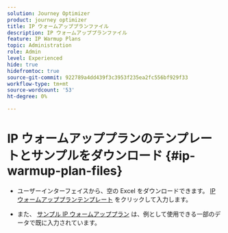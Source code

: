 ```yaml
---
solution: Journey Optimizer
product: journey optimizer
title: IP ウォームアッププランファイル
description: IP ウォームアッププランファイル
feature: IP Warmup Plans
topic: Administration
role: Admin
level: Experienced
hide: true
hidefromtoc: true
source-git-commit: 922789a4dd439f3c3953f235ea2fc556bf929f33
workflow-type: tm+mt
source-wordcount: '53'
ht-degree: 0%

---
```


# IP ウォームアッププランのテンプレートとサンプルをダウンロード {#ip-warmup-plan-files}

<!--
DO NOT MAKE PUBLIC AND DO NOT DELETE
This page is not supposed to be publicly accessible. Its only purpose is to make the referenced IP warmup plan files (template and sample) available from the UI. They should be downloaded from the UI by AJO customers but not from public documentation pages.
-->

* ユーザーインターフェイスから、空の Excel をダウンロードできます。 [IP ウォームアッププランテンプレート](assets/IPWarmupPlan-Template.xlsx) をクリックして入力します。

* また、 [サンプル IP ウォームアッププラン](assets/IPWarmupPlan-Sample.xlsx) は、例として使用できる一部のデータで既に入力されています。
